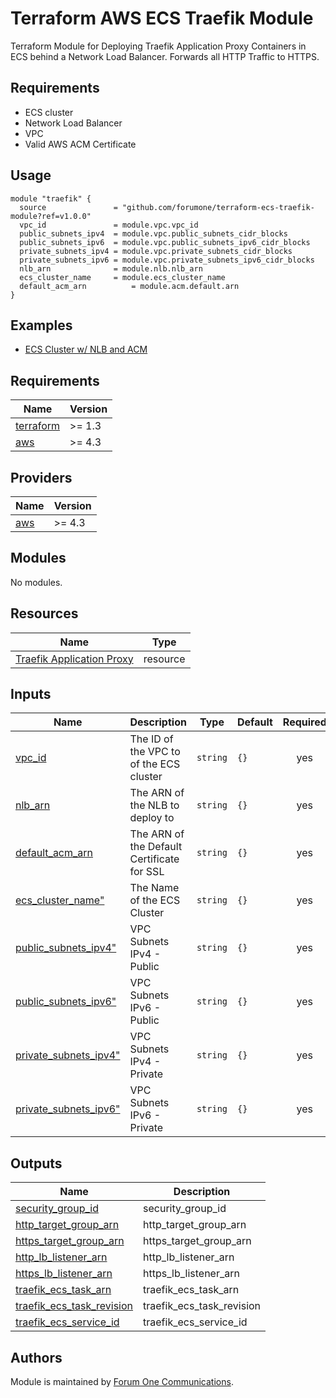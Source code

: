 # Terraform AWS ECS Traefik Module
Terraform Module for Deploying Traefik Application Proxy Containers in ECS behind a Network Load Balancer.
Forwards all HTTP Traffic to HTTPS.

## Requirements

- ECS cluster
- Network Load Balancer
- VPC
- Valid AWS ACM Certificate

## Usage
```hcl
module "traefik" {
  source               = "github.com/forumone/terraform-ecs-traefik-module?ref=v1.0.0"
  vpc_id               = module.vpc.vpc_id
  public_subnets_ipv4  = module.vpc.public_subnets_cidr_blocks
  public_subnets_ipv6  = module.vpc.public_subnets_ipv6_cidr_blocks
  private_subnets_ipv4 = module.vpc.private_subnets_cidr_blocks
  private_subnets_ipv6 = module.vpc.private_subnets_ipv6_cidr_blocks
  nlb_arn              = module.nlb.nlb_arn
  ecs_cluster_name     = module.ecs_cluster_name
  default_acm_arn          = module.acm.default.arn
}
```

## Examples

- [ECS Cluster w/ NLB and ACM](https://github.com/forumone/terraform-ecs-traefik-module/examples/nlb_example.tf)

<!-- BEGINNING OF PRE-COMMIT-TERRAFORM DOCS HOOK -->
## Requirements

| Name | Version |
|------|---------|
| <a name="requirement_terraform"></a> [terraform](#requirement\_terraform) | >= 1.3 |
| <a name="requirement_aws"></a> [aws](#requirement\_aws) | >= 4.3 |

## Providers

| Name | Version |
|------|---------|
| <a name="provider_aws"></a> [aws](#provider\_aws) | >= 4.3 |

## Modules

No modules.

## Resources

| Name | Type |
|------|------|
| [Traefik Application Proxy](https://doc.traefik.io/traefik/providers/ecs/) | resource |

## Inputs

| Name | Description | Type | Default | Required |
|------|-------------|------|---------|:--------:|
| <a name="vpc_id"></a> [vpc\_id](#input\_vpc_id) | The ID of the VPC to of the ECS cluster | `string` | `{}` | yes |
| <a name="nlb_arn"></a> [nlb\_arn](#input\_nlb_arn) | The ARN of the NLB to deploy to | `string` | `{}` | yes |
| <a name="default_acm_arn"></a> [default\_acm\_arn](#input\_default_acm_arn) | The ARN of the Default Certificate for SSL | `string` | `{}` | yes |
| <a name="ecs_cluster_name"></a> [ecs\_cluster\_name"](#input\_ecs_cluster_name") | The Name of the ECS Cluster | `string` | `{}` | yes |
| <a name="public_subnets_ipv4"></a> [public\_subnets\_ipv4"](#input\_public_subnets_ipv4") | VPC Subnets IPv4 - Public | `string` | `{}` | yes |
| <a name="public_subnets_ipv6"></a> [public\_subnets\_ipv6"](#input\_public_subnets_ipv6") | VPC Subnets IPv6 - Public | `string` | `{}` | yes |
| <a name="private_subnets_ipv4"></a> [private\_subnets\_ipv4"](#input\_private_subnets_ipv4") | VPC Subnets IPv4 - Private | `string` | `{}` | yes |
| <a name="private_subnets_ipv6"></a> [private\_subnets\_ipv6"](#input\_private_subnets_ipv6") | VPC Subnets IPv6 - Private | `string` | `{}` | yes |

## Outputs

| Name | Description |
|------|-------------|
| <a name="security_group_id"></a> [security\_group\_id](#output\_security_group_id) | security_group_id |
| <a name="http_target_group_arn"></a> [http\_target\_group\_arn](#output\_http_target_group_arn) | http_target_group_arn |
| <a name="https_target_group_arn"></a> [https\_target\_group\_arn](#output\_https_target_group_arn) | https_target_group_arn |
| <a name="http_lb_listener_arn"></a> [http\_lb\_listener\_arn](#output\_http_lb_listener_arn) | http_lb_listener_arn |
| <a name="https_lb_listener_arn"></a> [https\_lb\_listener\_arn](#output\_https_lb_listener_arn) | https_lb_listener_arn |
| <a name="traefik_ecs_task_arn"></a> [traefik\_ecs\_task\_arn](#\_traefik_ecs_task_arn) | traefik_ecs_task_arn |
| <a name="traefik_ecs_task_revision"></a> [traefik\_ecs\_task\_revision](#\_traefik_ecs_task_revision) | traefik_ecs_task_revision |
| <a name="traefik_ecs_service_id"></a> [traefik\_ecs\_service\_id](#\_traefik_ecs_service_id) | traefik_ecs_service_id |

## Authors

Module is maintained by [Forum One Communications](https://www.forumone.com).
